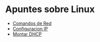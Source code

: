 # Apuntes sobre Linux

* [Comandos de Red](./ComandosDeRed.md)
* [Configuracion IP](./ConfiguracionIP.md)
* [Montar DHCP](./MontarDHCP.md)
